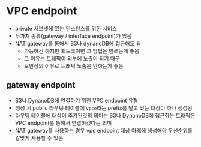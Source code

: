 # VPC endpoint

- private 서브넷에 있는 인스턴스를 위한 서비스
- 두가지 종류(gateway / interface endpoint)가 있음
- NAT gateway를 통해서 S3나 dynanoDB에 접근해도 됨
	- 가능하긴 하지만 되도록이면 그 방법은 안쓰는게 좋음
	- 그 이유는 트래픽이 외부에 노출이 되기 때문
	- 보안상의 이유로 트래픽 노출은 안하는게 좋음

## gateway endpoint
- S3나 DynanoDB에 연결하기 위한 VPC endpoint 유형
- 생성 시 public 라우팅 테이블에 `vpce`라는 prefix를 달고 있는 대상이 하나 생성됨
- 라우팅 테이블에 대상이 추가된것의 의미는 S3나 DynanoDB에 접근하는 트래픽은 VPC endpoint를 통해서 연결하겠다는 의미
- NAT gateway를 사용하는 경우 vpc endpoint 대상 아래에 생성해야 우선순위를 알맞게 사용할 수 있음
	
